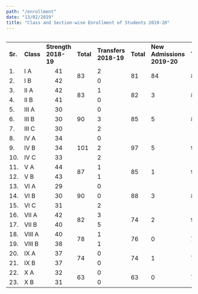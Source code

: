 ```yaml
---
path: "/enrollment"
date: "13/02/2019"
title: "Class and Section-wise Enrollment of Students 2019-20"
---
```


<div style="overflow-x:auto;">

<table>
<tbody>
<tr>
<td><strong>Sr.</strong></td>
<td><strong>Class</strong></td>
<td><strong>Strength 2018-19</strong></td>
<td><strong>Total</strong></td>
<td><strong>Transfers 2018-19</strong></td>
<td><strong>Total</strong></td>
<td><strong>New Admissions 2019-20</strong></td>
<td><strong>Total</strong></td>
</tr>
<tr>
<td>1.</td>
<td>I A</td>
<td style="text-align:center;">41</td>
<td rowspan="2">83</td>
<td> 2</td>
<td rowspan="2">81</td>
<td rowspan="2">84</td>
<td rowspan="2">84</td>
</tr>
<tr>
<td>2.</td>
<td>I B</td>
<td style="text-align:center;">42</td>
<td> 0</td>
</tr>
<tr>
<td>3.</td>
<td>II A</td>
<td style="text-align:center;">42</td>
<td rowspan="2">83</td>
<td> 1</td>
<td rowspan="2">82</td>
<td rowspan="2">3</td>
<td rowspan="2">84</td>
</tr>
<tr>
<td> 4.</td>
<td>II B</td>
<td style="text-align:center;">41</td>
<td> 0</td>
</tr>
<tr>
<td>5.</td>
<td>III A</td>
<td style="text-align:center;">30</td>
<td rowspan="3">90</td>
<td> 0</td>
<td rowspan="3">85</td>
<td rowspan="3">5</td>
<td rowspan="3">87</td>
</tr>
<tr>
<td>6.</td>
<td>III B</td>
<td style="text-align:center;">30</td>
<td> 3</td>
</tr>
<tr>
<td>7.</td>
<td>III C</td>
<td style="text-align:center;">30</td>
<td> 2</td>
</tr>
<tr>
<td>8.</td>
<td>IV A</td>
<td style="text-align:center;">34</td>
<td rowspan="3">101</td>
<td> 0</td>
<td rowspan="3">97</td>
<td rowspan="3">5</td>
<td rowspan="3">90</td>
</tr>
<tr>
<td>9.</td>
<td>IV B</td>
<td style="text-align:center;">34</td>
<td> 2</td>
</tr>
<tr>
<td>10.</td>
<td>IV C</td>
<td style="text-align:center;">33</td>
<td> 2</td>
</tr>
<tr>
<td>11.</td>
<td>V A</td>
<td style="text-align:center;">44</td>
<td rowspan="2">87</td>
<td> 1</td>
<td rowspan="2">85</td>
<td rowspan="2">1 </td>
<td rowspan="2">98</td>
</tr>
<tr>
<td>12.</td>
<td>V B</td>
<td style="text-align:center;">43</td>
<td> 1</td>
</tr>
<tr>
<td>13.</td>
<td>VI A</td>
<td style="text-align:center;">29</td>
<td rowspan="3"> 90</td>
<td> 0</td>
<td rowspan="3">88</td>
<td rowspan="3">3</td>
<td rowspan="3">88</td>
</tr>
<tr>
<td>14.</td>
<td>VI B</td>
<td style="text-align:center;">30</td>
<td>0</td>
</tr>
<tr>
<td>15.</td>
<td>VI C</td>
<td style="text-align:center;">31</td>
<td>2</td>
</tr>
<tr>
<td>16.</td>
<td>VII A</td>
<td style="text-align:center;">42</td>
<td rowspan="2">82</td>
<td>3</td>
<td rowspan="2">74</td>
<td rowspan="2">2</td>
<td rowspan="2"> 90</td>
</tr>
<tr>
<td>17.</td>
<td>VII B</td>
<td style="text-align:center;">40</td>
<td>5</td>
</tr>
<tr>
<td>18.</td>
<td>VIII A</td>
<td style="text-align:center;">40</td>
<td rowspan="2">78</td>
<td>1</td>
<td rowspan="2">76</td>
<td rowspan="2">0</td>
<td rowspan="2"> 74</td>
</tr>
<tr>
<td>19.</td>
<td>VIII B</td>
<td style="text-align:center;">38</td>
<td>1</td>
</tr>
<tr>
<td>20.</td>
<td>IX A</td>
<td style="text-align:center;">37</td>
<td rowspan="2">74</td>
<td>0</td>
<td rowspan="2">74</td>
<td rowspan="2">1</td>
<td rowspan="2"> 77</td>
</tr>
<tr>
<td>21.</td>
<td>IX B</td>
<td style="text-align:center;">37</td>
<td>0</td>
</tr>
<tr>
<td>22.</td>
<td>X A</td>
<td style="text-align:center;">32</td>
<td rowspan="2">63</td>
<td>0</td>
<td rowspan="2">63</td>
<td rowspan="2">0</td>
<td rowspan="2"> 74</td>
</tr>
<tr>
<td>23.</td>
<td>X B</td>
<td style="text-align:center;">31</td>
<td>0</td>
</tr>
</tbody>
</table>

</div>
